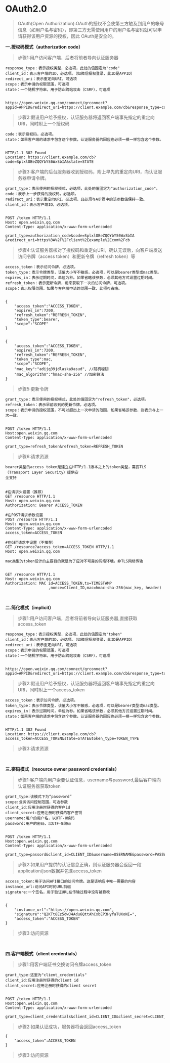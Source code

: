 # OAuth2.0

>OAuth(Open Authorization):OAuth的授权不会使第三方触及到用户的帐号信息（如用户名与密码），即第三方无需使用用户的用户名与密码就可以申请获得该用户资源的授权，因此 OAuth是安全的。

**一.授权码模式（authorization code）**

>步骤1:用户访问客户端，后者将前者导向认证服务器

```
response_type：表示授权类型，必选项，此处的值固定为"code"
client_id：表示客户端的ID，必选项。（如微信授权登录，此ID是APPID）
redirect_uri：表示重定向URI，可选项
scope：表示申请的权限范围，可选项
state：一个随机字符串，用于防止跨站攻击（CSRF），可选项


https://open.weixin.qq.com/connect/qrconnect?
appid=APPID&redirect_uri=https://client.example.com/cb&response_type=code&scope=SCOPE&state=STATE
```

>步骤2:假设用户给予授权，认证服务器将返回客户端事先指定的重定向URI，同时附上一个授权码

```
code：表示授权码，必选项。
state：如果客户端的请求中包含这个参数，认证服务器的回应也必须一模一样包含这个参数。


HTTP/1.1 302 Found
Location: https://client.example.com/cb?code=SplxlOBeZQQYbYS6WxSbIA&state=STATE
```

>步骤3:客户端的后台服务器收到授权码，附上早先的重定向URI，向认证服务器申请令牌。

```
grant_type：表示使用的授权模式，必选项，此处的值固定为"authorization_code"。
code：表示上一步获得的授权码，必选项。
redirect_uri：表示重定向URI，必选项，且必须与A步骤中的该参数值保持一致。
client_id：表示客户端ID，必选项。


POST /token HTTP/1.1
Host: open.weixin.qq.com
Content-Type: application/x-www-form-urlencoded

grant_type=authorization_code&code=SplxlOBeZQQYbYS6WxSbIA
&redirect_uri=https%3A%2F%2Fclient%2Eexample%2Ecom%2Fcb
```

>步骤4:认证服务器核对了授权码和重定向URI，确认无误后，向客户端发送访问令牌（access token）和更新令牌（refresh token）等

```
access_token：表示访问令牌，必选项。
token_type：表示令牌类型，该值大小写不敏感，必选项，可以是bearer类型或mac类型。
expires_in：表示过期时间，单位为秒。如果省略该参数，必须其他方式设置过期时间。
refresh_token：表示更新令牌，用来获取下一次的访问令牌，可选项。
scope：表示权限范围，如果与客户端申请的范围一致，此项可省略。


{
    "access_token":"ACCESS_TOKEN",
    "expires_in":7200,
    "refresh_token":"REFRESH_TOKEN",
    "token_type":bearer,
    "scope":"SCOPE"
}


{
    "access_token":"ACCESS_TOKEN",
    "expires_in":7200,
    "refresh_token":"REFRESH_TOKEN",
    "token_type":mac,
    "scope":"SCOPE",
    "mac_key":"adijq39jdlaska9asud", //随机秘钥
    "mac_algorithm":"hmac-sha-256" //加密算法
}
```

>步骤5:更新令牌

```
grant_type：表示使用的授权模式，此处的值固定为"refresh_token"，必选项。
refresh_token：表示早前收到的更新令牌，必选项。
scope：表示申请的授权范围，不可以超出上一次申请的范围，如果省略该参数，则表示与上一次一致。


POST /token HTTP/1.1
Host:open.weixin.qq.com
Content-Type: application/x-www-form-urlencoded

grant_type=refresh_token&refresh_token=REFRESH_TOKEN
```

>步骤6:请求资源

```
bearer类型的access_token是建立在HTTP/1.1版本之上的token类型，需要TLS（Transport Layer Security）提供安
全支持


#在请求头设置（推荐）
GET /resource HTTP/1.1
Host: open.weixin.qq.com
Authorization: Bearer ACCESS_TOKEN

#在POST请求参数设置
POST /resource HTTP/1.1
Host: open.weixin.qq.com
Content-Type: application/x-www-form-urlencoded
access_token=ACCESS_TOKEN

#在GET请求中设置（不推荐）
GET /resource?access_token=ACCESS_TOKEN HTTP/1.1
Host: open.weixin.qq.com
```

```
mac类型的token设计的主要目的就是为了应对不可靠的网络环境。非TLS网络传输


GET /resource HTTP/1.1
Host: open.weixin.qq.com
Authorization: MAC id=ACCESS_TOKEN,ts=TIMESTAMP
                   ,nonce=Client_ID,mac=hmac-sha-256(mac_key, header)
```

<br>

**二.简化模式（implicit）**

>步骤1:用户访问客户端，后者将前者导向认证服务器,直接获取access_token

```
response_type：表示授权类型，必选项，此处的值固定为"token"
client_id：表示客户端的ID，必选项。（如微信授权登录，此ID是APPID）
redirect_uri：表示重定向URI，可选项
scope：表示申请的权限范围，可选项
state：一个随机字符串，用于防止跨站攻击（CSRF），可选项


https://open.weixin.qq.com/connect/qrconnect?
appid=APPID&redirect_uri=https://client.example.com/cb&response_type=token&scope=SCOPE&state=STATE
```

>步骤2:假设用户给予授权，认证服务器将返回客户端事先指定的重定向URI，同时附上一个access_token

```
access_token：表示访问令牌，必选项。
token_type：表示令牌类型，该值大小写不敏感，必选项，可以是bearer类型或mac类型。
expires_in：表示过期时间，单位为秒。如果省略该参数，必须其他方式设置过期时间。
state：如果客户端的请求中包含这个参数，认证服务器的回应也必须一模一样包含这个参数。


HTTP/1.1 302 Found
Location: https://client.example.com/cb?access_token=ACCESS_TOKEN&state=STATE&token_type=TOKEN_TYPE
```

>步骤3:请求资源

<br>

**三.密码模式（resource owner password credentials）**

>步骤1:客户端向用户索要认证信息，username与password,最后客户端向认证服务器获取token

```
grant_type:该模式下为“password”
scope:业务访问控制范围，可选参数
client_id:应用注册时获得的客户id
client_secret:应用注册时获得的客户密钥
username:用户的用户名，以UTF-8编码
password:用户的密码，以UTF-8编码


POST /token HTTP/1.1
Host:open.weixin.qq.com
Content-Type: application/x-www-form-urlencoded

grant_type=passord&client_id=CLIENT_ID&username=USERNAME&password=PASSWORD
```

>步骤2:如果用户提供的认证信息正确，则认证服务器会返回一段application/json数据并包含access_token

```
access_token:用于访问API接口的访问令牌。这是该响应中唯一需要的内容
instance_url:访问API时的URL前缀
‍‍signature‍‍:一个签名，用于验证URL在传输过程中没有被篡改


{
    "instance_url":"https://open.weixin.qq.com",
    "signature":"Q2KTt8Ez5dwJ4Adu6QttAhCxbEP3HyfaTUXoNI=",
    "access_token":"ACCESS_TOKEN"
}
```

>步骤3:访问资源

<br>

**四.客户端模式（client credentials）**

>步骤1:用客户端证书交换访问令牌access_token

```
grant_type:这里为"client_credentials"
client_id:应用注册时获得的client id
client_secret:应用注册时获得的client secret


POST /token HTTP/1.1
Host:open.weixin.qq.com
Content-Type: application/x-www-form-urlencoded

grant_type=client_credentials&client_id=CLIENT_ID&client_secret=CLIENT_SECRET
```

>步骤2:如果认证成功，服务器将会返回access_token

```
{
    "access_token":ACCESS_TOKEN
}
```

>步骤3:访问资源